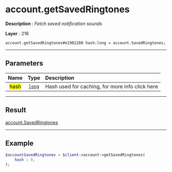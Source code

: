 # account.getSavedRingtones

**Description** : *Fetch saved notification sounds*

**Layer** : 216

```tl
account.getSavedRingtones#e1902288 hash:long = account.SavedRingtones;
```

---

## Parameters

| Name | Type | Description |
| :---: | :---: | :--- |
| <mark>hash</mark> | [`long`](type/long) | Hash used for caching, for more info click here |

---

## Result

[account.SavedRingtones](type/account.SavedRingtones)

---

## Example

```php
$accountSavedRingtones = $client->account->getSavedRingtones(
	hash : 0,
);
```
